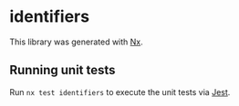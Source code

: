 # identifiers

This library was generated with [Nx](https://nx.dev).

## Running unit tests

Run `nx test identifiers` to execute the unit tests via [Jest](https://jestjs.io).
